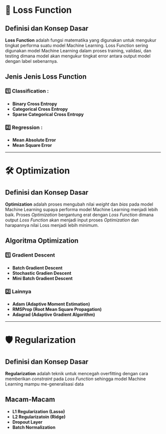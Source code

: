 # 🔻 Loss Function

## Definisi dan Konsep Dasar
**Loss Function** adalah fungsi matematika yang digunakan untuk mengukur tingkat performa suatu model Machine Learning. 
Loss Function sering digunakan model Machine Learning dalam proses training, validasi, dan testing dimana model akan mengukur tingkat error antara output model dengan label sebenarnya.

## Jenis Jenis Loss Function


### 1️⃣ **Classification** : 
- **Binary Cross Entropy**
- **Categorical Cross Entropy**
- **Sparse Categorical Cross Entropy**

### 2️⃣ **Regression** : 
- **Mean Absolute Error**
- **Mean Square Error**

---

# 🛠️ Optimization

## Definisi dan Konsep Dasar
**Optimization** adalah proses mengubah nilai *weight* dan *bias* pada model Machine Learning supaya performa model Machine Learning menjadi lebih baik.
Proses *Optimization* bergantung erat dengan *Loss Function* dimana output *Loss Function* akan menjadi input proses *Optimization* dan harapannya nilai Loss menjadi lebih minimum.

## Algoritma Optimization

### 1️⃣ **Gradient Descent**
- **Batch Gradient Descent**
- **Stochastic Gradien Descent**
- **Mini Batch Gradient Descent**

### 2️⃣ **Lainnya**
- **Adam (Adaptive Moment Estimation)**
- **RMSProp (Root Mean Square Propagation)**
- **Adagrad (Adaptive Gradient Algorithm)**

---

# 🛡️ Regularization

## Definisi dan Konsep Dasar
**Regularization** adalah teknik untuk mencegah overfitting dengan cara memberikan *constraint* pada *Loss Function* sehingga model Machine Learning mampu me-generalisasi data

## Macam-Macam
- **L1 Regularization (Lasso)**
- **L2 Regularizatoin (Ridge)**
- **Dropout Layer**
- **Batch Normalization**
